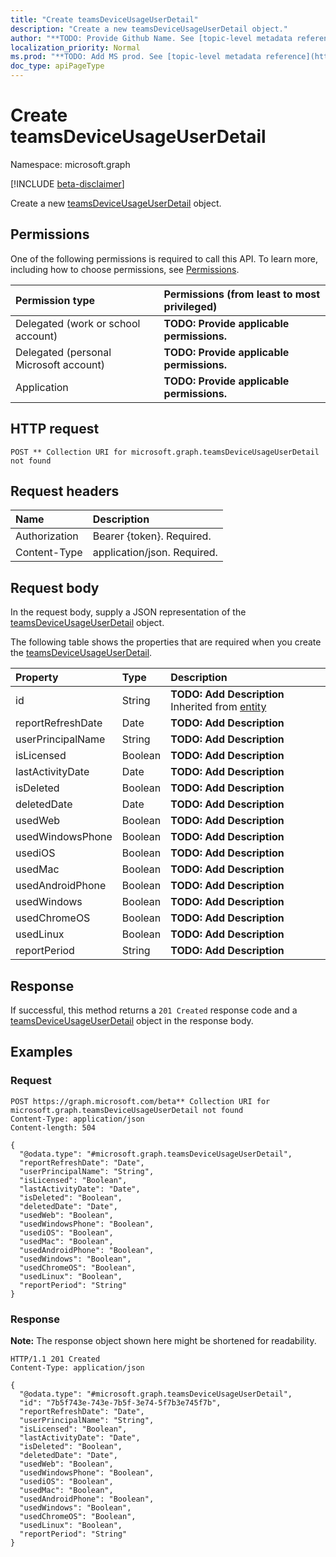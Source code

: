 ```yaml
---
title: "Create teamsDeviceUsageUserDetail"
description: "Create a new teamsDeviceUsageUserDetail object."
author: "**TODO: Provide Github Name. See [topic-level metadata reference](https://msgo.azurewebsites.net/add/document/guidelines/metadata.html#topic-level-metadata)**"
localization_priority: Normal
ms.prod: "**TODO: Add MS prod. See [topic-level metadata reference](https://msgo.azurewebsites.net/add/document/guidelines/metadata.html#topic-level-metadata)**"
doc_type: apiPageType
---
```


# Create teamsDeviceUsageUserDetail
Namespace: microsoft.graph

[!INCLUDE [beta-disclaimer](../../includes/beta-disclaimer.md)]

Create a new [teamsDeviceUsageUserDetail](../resources/teamsdeviceusageuserdetail.md) object.

## Permissions
One of the following permissions is required to call this API. To learn more, including how to choose permissions, see [Permissions](/graph/permissions-reference).

|Permission type|Permissions (from least to most privileged)|
|:---|:---|
|Delegated (work or school account)|**TODO: Provide applicable permissions.**|
|Delegated (personal Microsoft account)|**TODO: Provide applicable permissions.**|
|Application|**TODO: Provide applicable permissions.**|

## HTTP request

<!-- {
  "blockType": "ignored"
}
-->
``` http
POST ** Collection URI for microsoft.graph.teamsDeviceUsageUserDetail not found
```

## Request headers
|Name|Description|
|:---|:---|
|Authorization|Bearer {token}. Required.|
|Content-Type|application/json. Required.|

## Request body
In the request body, supply a JSON representation of the [teamsDeviceUsageUserDetail](../resources/teamsdeviceusageuserdetail.md) object.

The following table shows the properties that are required when you create the [teamsDeviceUsageUserDetail](../resources/teamsdeviceusageuserdetail.md).

|Property|Type|Description|
|:---|:---|:---|
|id|String|**TODO: Add Description** Inherited from [entity](../resources/entity.md)|
|reportRefreshDate|Date|**TODO: Add Description**|
|userPrincipalName|String|**TODO: Add Description**|
|isLicensed|Boolean|**TODO: Add Description**|
|lastActivityDate|Date|**TODO: Add Description**|
|isDeleted|Boolean|**TODO: Add Description**|
|deletedDate|Date|**TODO: Add Description**|
|usedWeb|Boolean|**TODO: Add Description**|
|usedWindowsPhone|Boolean|**TODO: Add Description**|
|usediOS|Boolean|**TODO: Add Description**|
|usedMac|Boolean|**TODO: Add Description**|
|usedAndroidPhone|Boolean|**TODO: Add Description**|
|usedWindows|Boolean|**TODO: Add Description**|
|usedChromeOS|Boolean|**TODO: Add Description**|
|usedLinux|Boolean|**TODO: Add Description**|
|reportPeriod|String|**TODO: Add Description**|



## Response

If successful, this method returns a `201 Created` response code and a [teamsDeviceUsageUserDetail](../resources/teamsdeviceusageuserdetail.md) object in the response body.

## Examples

### Request
<!-- {
  "blockType": "request",
  "name": "create_teamsdeviceusageuserdetail_from_"
}
-->
``` http
POST https://graph.microsoft.com/beta** Collection URI for microsoft.graph.teamsDeviceUsageUserDetail not found
Content-Type: application/json
Content-length: 504

{
  "@odata.type": "#microsoft.graph.teamsDeviceUsageUserDetail",
  "reportRefreshDate": "Date",
  "userPrincipalName": "String",
  "isLicensed": "Boolean",
  "lastActivityDate": "Date",
  "isDeleted": "Boolean",
  "deletedDate": "Date",
  "usedWeb": "Boolean",
  "usedWindowsPhone": "Boolean",
  "usediOS": "Boolean",
  "usedMac": "Boolean",
  "usedAndroidPhone": "Boolean",
  "usedWindows": "Boolean",
  "usedChromeOS": "Boolean",
  "usedLinux": "Boolean",
  "reportPeriod": "String"
}
```


### Response
**Note:** The response object shown here might be shortened for readability.
<!-- {
  "blockType": "response",
  "truncated": true,
  "@odata.type": "microsoft.graph.teamsDeviceUsageUserDetail"
}
-->
``` http
HTTP/1.1 201 Created
Content-Type: application/json

{
  "@odata.type": "#microsoft.graph.teamsDeviceUsageUserDetail",
  "id": "7b5f743e-743e-7b5f-3e74-5f7b3e745f7b",
  "reportRefreshDate": "Date",
  "userPrincipalName": "String",
  "isLicensed": "Boolean",
  "lastActivityDate": "Date",
  "isDeleted": "Boolean",
  "deletedDate": "Date",
  "usedWeb": "Boolean",
  "usedWindowsPhone": "Boolean",
  "usediOS": "Boolean",
  "usedMac": "Boolean",
  "usedAndroidPhone": "Boolean",
  "usedWindows": "Boolean",
  "usedChromeOS": "Boolean",
  "usedLinux": "Boolean",
  "reportPeriod": "String"
}
```

